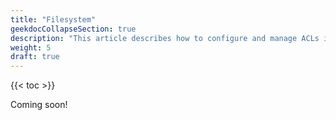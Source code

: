 ```yaml
---
title: "Filesystem"
geekdocCollapseSection: true
description: "This article describes how to configure and manage ACLs in the TrueNAS CLI Shell." 
weight: 5
draft: true
---
```


{{< toc >}}

Coming soon!
